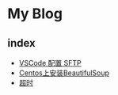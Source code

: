 # My Blog

## index

- [VSCode 配置 SFTP](./config-sftp-for-VSCode/VScode配置sftp.html)
- [Centos上安装BeautifulSoup](./bs4ForCentos/bs4ForCentos.html)
- [超时](./timeout/timeout.html)
